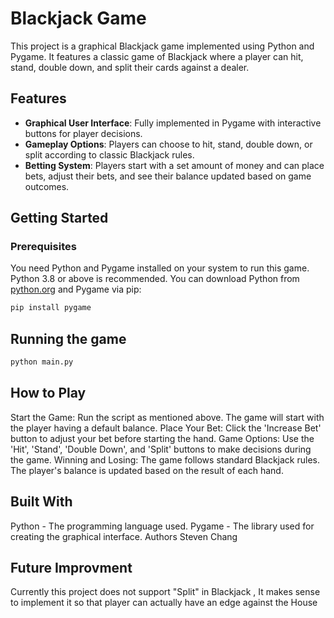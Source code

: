 # Blackjack Game

This project is a graphical Blackjack game implemented using Python and Pygame. It features a classic game of Blackjack where a player can hit, stand, double down, and split their cards against a dealer.

## Features

- **Graphical User Interface**: Fully implemented in Pygame with interactive buttons for player decisions.
- **Gameplay Options**: Players can choose to hit, stand, double down, or split according to classic Blackjack rules.
- **Betting System**: Players start with a set amount of money and can place bets, adjust their bets, and see their balance updated based on game outcomes.

## Getting Started

### Prerequisites

You need Python and Pygame installed on your system to run this game. Python 3.8 or above is recommended. You can download Python from [python.org](https://www.python.org/downloads/) and Pygame via pip:

```bash
pip install pygame
```

## Running the game
```bash
python main.py
```

## How to Play
Start the Game: Run the script as mentioned above. The game will start with the player having a default balance.
Place Your Bet: Click the 'Increase Bet' button to adjust your bet before starting the hand.
Game Options: Use the 'Hit', 'Stand', 'Double Down', and 'Split' buttons to make decisions during the game.
Winning and Losing: The game follows standard Blackjack rules. The player's balance is updated based on the result of each hand.

## Built With
Python - The programming language used.
Pygame - The library used for creating the graphical interface.
Authors
Steven Chang

## Future Improvment
Currently this project does not support "Split" in Blackjack , It makes sense to implement it so that player can actually have an edge against the House